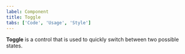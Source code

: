 ```yaml
---
label: Component
title: Toggle
tabs: ['Code', 'Usage', 'Style']
---
```


<page-intro>**Toggle** is a control that is used to quickly switch between two possible states.</page-intro>

<component
    name="Toggle"
    component="toggle"
    variation="toggle"
    codepen="ooZqxw"
    hasReactVersion="true"
    hasAngularVersion="true"
    hasVueVersion="Toggle"
    >
</component>
<component
    name="Small Toggle"
    component="toggle"
    variation="toggle--small"
    codepen="pagwYV"
    hasReactVersion="true"
    hasAngularVersion="true"
    hasVueVersion="Toggle"
    >
</component>
<component-docs component="toggle"></component-docs>
